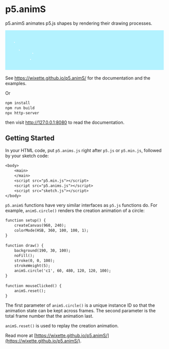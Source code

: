 # p5.animS

p5.animS animates p5.js shapes by rendering their drawing processes.

![Demo](examples/images/demo.gif)

See https://wixette.github.io/p5.animS/ for the documentation and the examples.

Or

```
npm install
npm run build
npx http-server
```

then visit http://127.0.0.1:8080 to read the documentation.

## Getting Started

In your HTML code, put `p5.anims.js` right after `p5.js` or `p5.min.js`, followed by your sketch code:

```
<body>
    <main>
    </main>
    <script src="p5.min.js"></script>
    <script src="p5.anims.js"></script>
    <script src="sketch.js"></script>
</body>
```

`p5.animS` functions have very similar interfaces as `p5.js` functions do. For example, `animS.circle()` renders the creation animation of a circle:

```
function setup() {
    createCanvas(960, 240);
    colorMode(HSB, 360, 100, 100, 1);
}

function draw() {
    background(190, 30, 100);
    noFill();
    stroke(0, 0, 100);
    strokeWeight(5);
    animS.circle('c1', 60, 480, 120, 120, 100);
}

function mouseClicked() {
    animS.reset();
}
```

The first parameter of `animS.circle()` is a unique instance ID so that the animation state can be kept across frames. The second parameter is the total frame number that the animation last.

`animS.reset()` is used to replay the creation animation.

Read more at [https://wixette.github.io/p5.animS/](https://wixette.github.io/p5.animS/).

